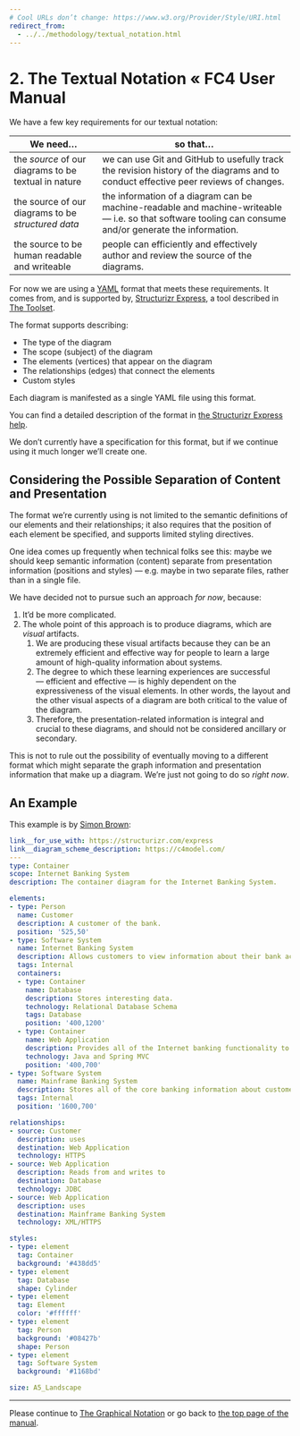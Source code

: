 ```yaml
---
# Cool URLs don’t change: https://www.w3.org/Provider/Style/URI.html
redirect_from:
  - ../../methodology/textual_notation.html
---
```

# 2. The Textual Notation « FC4 User Manual

We have a few key requirements for our textual notation:

| We need…                                             | so that…                                                     |
| ---------------------------------------------------- | ------------------------------------------------------------ |
| the _source_ of our diagrams to be textual in nature | we can use Git and GitHub to usefully track the revision history of the diagrams and to conduct effective peer reviews of changes. |
| the source of our diagrams to be _structured data_   | the information of a diagram can be machine-readable and machine-writeable — i.e. so that software tooling can consume and/or generate the information. |
| the source to be human readable and writeable        | people can efficiently and effectively author and review the source of the diagrams. |

For now we are using a [YAML](http://yaml.org) format that meets these requirements. It comes from,
and is supported by, [Structurizr Express](https://structurizr.com/help/express), a tool described
in [The Toolset](./toolset).

The format supports describing:

* The type of the diagram
* The scope (subject) of the diagram
* The elements (vertices) that appear on the diagram
* The relationships (edges) that connect the elements
* Custom styles

Each diagram is manifested as a single YAML file using this format.

You can find a detailed description of the format in [the Structurizr Express
help](https://structurizr.com/help/express).

We don’t currently have a specification for this format, but if we continue using it much longer
we’ll create one.

## Considering the Possible Separation of Content and Presentation

The format we’re currently using is not limited to the semantic definitions of our elements and
their relationships; it also requires that the position of each element be specified, and supports
limited styling directives.

One idea comes up frequently when technical folks see this: maybe we should keep semantic
information (content) separate from presentation information (positions and styles) — e.g. maybe in
two separate files, rather than in a single file.

We have decided not to pursue such an approach *for now*, because:

1. It’d be more complicated.
1. The whole point of this approach is to produce diagrams, which are _visual_ artifacts.
   1. We are producing these visual artifacts because they can be an extremely efficient and
      effective way for people to learn a large amount of high-quality information about systems.
   1. The degree to which these learning experiences are successful — efficient and effective — is
      highly dependent on the expressiveness of the visual elements. In other words, the layout and
      the other visual aspects of a diagram are both critical to the value of the diagram.
   1. Therefore, the presentation-related information is integral and crucial to these diagrams, and
      should not be considered ancillary or secondary.

This is not to rule out the possibility of eventually moving to a different format which might
separate the graph information and presentation information that make up a diagram. We’re just not
going to do so _right now_.

## An Example

This example is by [Simon Brown](http://simonbrown.je/):

```yaml
link__for_use_with: https://structurizr.com/express
link__diagram_scheme_description: https://c4model.com/
---
type: Container
scope: Internet Banking System
description: The container diagram for the Internet Banking System.

elements:
- type: Person
  name: Customer
  description: A customer of the bank.
  position: '525,50'
- type: Software System
  name: Internet Banking System
  description: Allows customers to view information about their bank accounts and make payments.
  tags: Internal
  containers:
  - type: Container
    name: Database
    description: Stores interesting data.
    technology: Relational Database Schema
    tags: Database
    position: '400,1200'
  - type: Container
    name: Web Application
    description: Provides all of the Internet banking functionality to customers.
    technology: Java and Spring MVC
    position: '400,700'
- type: Software System
  name: Mainframe Banking System
  description: Stores all of the core banking information about customers, accounts, transactions, etc.
  tags: Internal
  position: '1600,700'

relationships:
- source: Customer
  description: uses
  destination: Web Application
  technology: HTTPS
- source: Web Application
  description: Reads from and writes to
  destination: Database
  technology: JDBC
- source: Web Application
  description: uses
  destination: Mainframe Banking System
  technology: XML/HTTPS

styles:
- type: element
  tag: Container
  background: '#438dd5'
- type: element
  tag: Database
  shape: Cylinder
- type: element
  tag: Element
  color: '#ffffff'
- type: element
  tag: Person
  background: '#08427b'
  shape: Person
- type: element
  tag: Software System
  background: '#1168bd'

size: A5_Landscape
```

----

Please continue to [The Graphical Notation](./graphical-notation) or go back to
[the top page of the manual](./).
